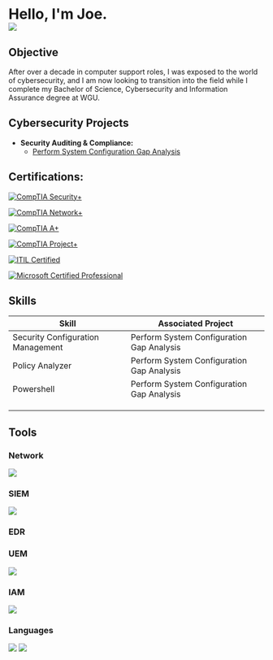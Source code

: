 <h1>Hello, I'm Joe. <br/><a href="https://www.linkedin.com/in/joedendulk/"><img src="https://img.shields.io/badge/-LinkedIn-0072b1?&style=for-the-badge&logo=linkedin&logoColor=white" /></a>

## Objective

After over a decade in computer support roles, I was exposed to the world of cybersecurity, and I am now looking to transition into the field while I complete my Bachelor of Science, Cybersecurity and Information Assurance degree at WGU.

<h2>Cybersecurity Projects</h2>

- <b>Security Auditing & Compliance:</b>
  - [Perform System Configuration Gap Analysis](https://github.com/JoeDendulk/GapAnalysisLab)

<h2>Certifications:</h2>
<div>
  
[![CompTIA Security+](https://img.shields.io/badge/-Security%2B-FF0000?style=for-the-badge&logo=CompTIA&logoColor=white)](https://www.credly.com/badges/917322cb-17e6-4243-94e6-e0ba6e93c983/public_url)

[![CompTIA Network+](https://img.shields.io/badge/-Network%2B-FF0000?style=for-the-badge&logo=CompTIA&logoColor=white)](https://www.credly.com/badges/a926e5d4-9e9d-41ef-a02c-6c7262a5cb20/public_url)

[![CompTIA A+](https://img.shields.io/badge/-A%2B-FF0000?style=for-the-badge&logo=CompTIA&logoColor=white)](https://www.credly.com/badges/101540fa-0eb0-4545-acb6-5d86b00bffa2/public_url)
    
[![CompTIA Project+](https://img.shields.io/badge/-Project%2B-FF0000?style=for-the-badge&logo=CompTIA&logoColor=white)](https://www.credly.com/badges/101540fa-0eb0-4545-acb6-5d86b00bffa2/public_url)

[![ITIL Certified](https://img.shields.io/badge/-ITIL%20Certified-0033A0?style=for-the-badge&logo=itv&logoColor=white)](https://badges.peoplecert.org/Badge/en/A5D42D8C-EF2C-40A4-A4B7-333B61F0BE5B)

[![Microsoft Certified Professional](https://img.shields.io/badge/-Microsoft%20Certified%20Professional-7373C3?style=for-the-badge&logo=microsoft&logoColor=white)](https://www.credly.com/)
</div>    

## Skills

| Skill                                         | Associated Project         |
|-----------------------------------------------|----------------------------|
| Security Configuration Management             |Perform System Configuration Gap Analysis |
| Policy Analyzer                               |Perform System Configuration Gap Analysis |
| Powershell                                    |Perform System Configuration Gap Analysis|
|      | |
|                 | |
|  | |

## Tools

### Network
<div>
    <img src="https://img.shields.io/badge/-Wireshark-1679A7?&style=for-the-badge&logo=Wireshark&logoColor=white" />
</div>

### SIEM
<div>
    <img src="https://img.shields.io/badge/-Splunk-000000?&style=for-the-badge&logo=Splunk&logoColor=white" />
</div>

### EDR

### UEM
<div>
 <img src="https://img.shields.io/badge/-Endpoint%20Central-efeeea?style=for-the-badge&logo=ManageEngine&logoColor=white" />
</div>

### IAM
<div>
<img src="https://img.shields.io/badge/-Active%20Directory-f3df31?style=for-the-badge&logo=microsoft&logoColor=white" />
</div>

### Languages
<div>
<img src="https://img.shields.io/badge/-PowerShell-5391FE?style=for-the-badge&logo=powershell&logoColor=white" />
<img src="https://img.shields.io/badge/-Linux-FCC624?style=for-the-badge&logo=linux&logoColor=black" />
</div>
